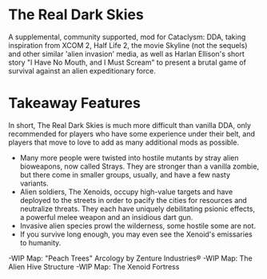 # The Real Dark Skies
A supplemental, community supported, mod for Cataclysm: DDA, taking inspiration from XCOM 2, Half Life 2, the movie Skyline (not the sequels) and other similar 'alien invasion' media, as well as Harlan Ellison's short story "I Have No Mouth, and I Must Scream" to present a brutal game of survival against an alien expeditionary force. 

# Takeaway Features
In short, The Real Dark Skies is much more difficult than vanilla DDA, only recommended for players who have some experience under their belt, and players that move to love to add as many additional mods as possible.

 - Many more people were twisted into hostile mutants by stray alien bioweapons, now called Strays. They are stronger than a vanilla zombie, but there come in smaller groups, usually, and have a few nasty variants.
 - Alien soldiers, The Xenoids, occupy high-value targets and have deployed to the streets in order to pacify the cities for resources and neutralize threats. They each have uniquely debilitating psionic effects, a powerful melee weapon and an insidious dart gun. 
 - Invasive alien species prowl the wilderness, some hostile some are not. 
 - If you survive long enough, you may even see the Xenoid's emissaries to humanity.
 
 -WIP Map: "Peach Trees" Arcology by Zenture Industries®
 -WIP Map: The Alien Hive Structure
 -WIP Map: The Xenoid Fortress
 